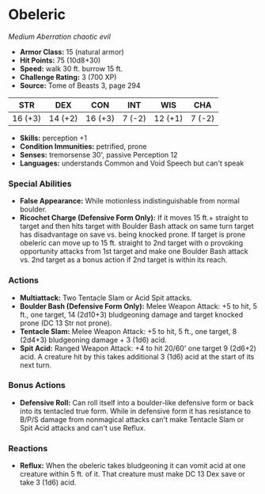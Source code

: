 # Obeleric

*Medium* *Aberration* *chaotic evil*

- **Armor Class:** 15 (natural armor)
- **Hit Points:** 75 (10d8+30)
- **Speed:** walk 30 ft. burrow 15 ft.
- **Challenge Rating:** 3 (700 XP)
- **Source:** Tome of Beasts 3, page 294

| STR | DEX | CON | INT | WIS | CHA |
| --- | --- | --- | --- | --- | --- |
| 16 (+3) | 14 (+2) | 16 (+3) | 7 (-2) | 12 (+1) | 7 (-2) |

- **Skills:** perception +1
- **Condition Immunities:** petrified, prone
- **Senses:** tremorsense 30', passive Perception 12
- **Languages:** understands Common and Void Speech but can't speak

### Special Abilities

- **False Appearance:** While motionless indistinguishable from normal boulder.
- **Ricochet Charge (Defensive Form Only):** If it moves 15 ft.+ straight to target and then hits target with Boulder Bash attack on same turn target has disadvantage on save vs. being knocked prone. If target is prone obeleric can move up to 15 ft. straight to 2nd target with o provoking opportunity attacks from 1st target and make one Boulder Bash attack vs. 2nd target as a bonus action if 2nd target is within its reach.

### Actions

- **Multiattack:** Two Tentacle Slam or Acid Spit attacks.
- **Boulder Bash (Defensive Form Only):** Melee Weapon Attack: +5 to hit, 5 ft., one target, 14 (2d10+3) bludgeoning damage and target knocked prone (DC 13 Str not prone).
- **Tentacle Slam:** Melee Weapon Attack: +5 to hit, 5 ft., one target, 8 (2d4+3) bludgeoning damage + 3 (1d6) acid.
- **Spit Acid:** Ranged Weapon Attack: +4 to hit 20/60' one target 9 (2d6+2) acid. A creature hit by this takes additional 3 (1d6) acid at the start of its next turn.

### Bonus Actions

- **Defensive Roll:** Can roll itself into a boulder-like defensive form or back into its tentacled true form. While in defensive form it has resistance to B/P/S damage from nonmagical attacks can't make Tentacle Slam or Spit Acid attacks and can't use Reflux.

### Reactions

- **Reflux:** When the obeleric takes bludgeoning it can vomit acid at one creature within 5 ft. of it. That creature must make DC 13 Dex save or take 3 (1d6) acid.


